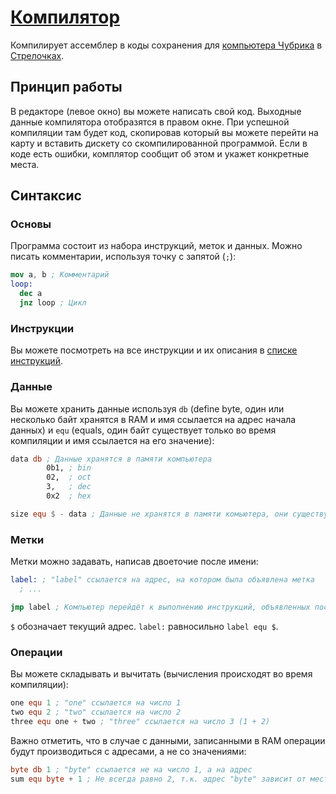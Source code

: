 # [Компилятор](https://gulgdev.github.io/chubrik-compiler/)

Компилирует ассемблер в коды сохранения для [компьютера Чубрика](https://github.com/chubrik/LogicArrows/blob/main/computer-v1/README.md) в [Стрелочках](https://logic-arrows.io/).

## Принцип работы

В редакторе (левое окно) вы можете написать свой код. Выходные данные компилятора отобразятся в правом окне. При успешной компиляции там будет код, скопировав который вы можете перейти на карту и вставить дискету со скомпилированной программой. Если в коде есть ошибки, комплятор сообщит об этом и укажет конкретные места.

## Синтаксис

### Основы
Программа состоит из набора инструкций, меток и данных. Можно писать комментарии, используя точку с запятой (`;`):
```nasm
mov a, b ; Комментарий
loop:
  dec a
  jnz loop ; Цикл
```

### Инструкции
Вы можете посмотреть на все инструкции и их описания в [списке инструкций](/instructions.md).

### Данные
Вы можете хранить данные используя `db` (define byte, один или несколько байт хранятся в RAM и имя ссылается на адрес начала данных) и `equ` (equals, один байт существует только во время компиляции и имя ссылается на его значение):
```nasm
data db ; Данные хранятся в памяти компьютера
        0b1, ; bin
        02,  ; oct
        3,   ; dec
        0x2  ; hex

size equ $ - data ; Данные не хранятся в памяти комьютера, они существуют только во время компиляции
```

### Метки
Метки можно задавать, написав двоеточие после имени:
```nasm
label: ; "label" ссылается на адрес, на котором была объявлена метка
  ; ...

jmp label ; Компьютер перейдёт к выполнению инструкций, объявленных после объявления метки "label"
```
`$` обозначает текущий адрес. `label:` равносильно `label equ $`.

### Операции
Вы можете складывать и вычитать (вычисления происходят во время компиляции):
```nasm
one equ 1 ; "one" ссылается на число 1
two equ 2 ; "two" ссылается на число 2
three equ one + two ; "three" ссылается на число 3 (1 + 2)
```
Важно отметить, что в случае с данными, записанными в RAM операции будут производиться с адресами, а не со значениями:
```nasm
byte db 1 ; "byte" ссылается не на число 1, а на адрес
sum equ byte + 1 ; Не всегда равно 2, т.к. адрес "byte" зависит от места его объявления!
```
